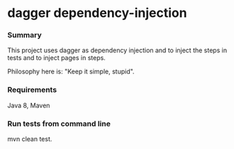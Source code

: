# dagger dependency-injection
### Summary
This project uses dagger as dependency injection and to inject the steps in tests and to inject pages in steps.

Philosophy here is: "Keep it simple, stupid".

### Requirements
Java 8, Maven

### Run tests from command line
mvn clean test.
